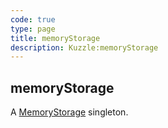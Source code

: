 ```yaml
---
code: true
type: page
title: memoryStorage
description: Kuzzle:memoryStorage
---
```


## memoryStorage

A [MemoryStorage](/sdk/android/3/controllers/memory-storage/) singleton.

